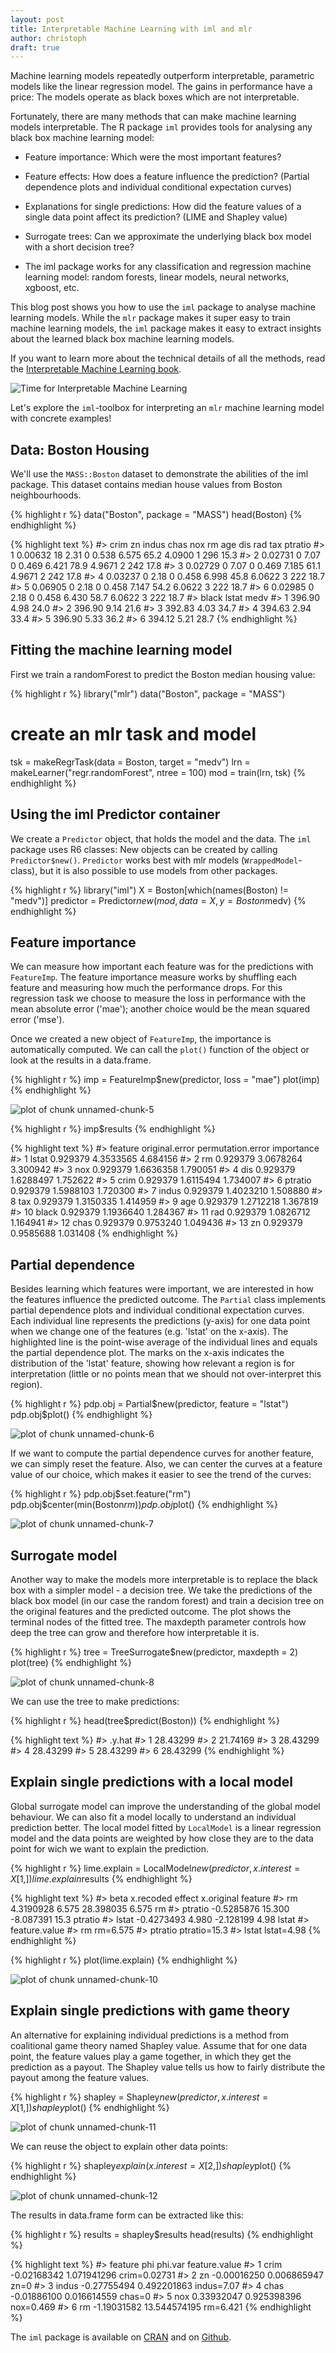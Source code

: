 ```yaml
---
layout: post
title: Interpretable Machine Learning with iml and mlr
author: christoph
draft: true 
---
```




Machine learning models repeatedly outperform interpretable, parametric models like the linear regression model. 
The gains in performance have a price: The models operate as black boxes which are not interpretable.

Fortunately, there are many methods that can make machine learning models interpretable. 
The R package `iml` provides tools for analysing any black box machine learning model:

<!--more-->
* Feature importance: Which were the most important features?

* Feature effects: How does a feature influence the prediction? (Partial dependence plots and individual conditional expectation curves)

* Explanations for single predictions: How did the feature values of a single data point affect its prediction?  (LIME and Shapley value)

* Surrogate trees: Can we approximate the underlying black box model with a short decision tree?

* The iml package works for any classification and regression machine learning model: random forests, linear models, neural networks, xgboost, etc.

This blog post shows you how to use the `iml` package to analyse machine learning models. 
While the `mlr` package makes it super easy to train machine learning models, the `iml` package makes it easy to extract insights about the learned black box machine learning models.

If you want to learn more about the technical details of all the methods, read the [Interpretable Machine Learning book]( https://christophm.github.io/interpretable-ml-book/agnostic.html).

![Time for Interpretable Machine Learning](../images/2018-04-27-interpretable-machine-learning-iml-and-mlr/iml-bear.jpg)

Let's explore the `iml`-toolbox for interpreting an `mlr` machine learning model with concrete examples!

## Data: Boston Housing

We'll use the `MASS::Boston` dataset to demonstrate the abilities of the iml package. This dataset contains median house values from Boston neighbourhoods. 


{% highlight r %}
data("Boston", package  = "MASS")
head(Boston)
{% endhighlight %}



{% highlight text %}
#>      crim zn indus chas   nox    rm  age    dis rad tax ptratio
#> 1 0.00632 18  2.31    0 0.538 6.575 65.2 4.0900   1 296    15.3
#> 2 0.02731  0  7.07    0 0.469 6.421 78.9 4.9671   2 242    17.8
#> 3 0.02729  0  7.07    0 0.469 7.185 61.1 4.9671   2 242    17.8
#> 4 0.03237  0  2.18    0 0.458 6.998 45.8 6.0622   3 222    18.7
#> 5 0.06905  0  2.18    0 0.458 7.147 54.2 6.0622   3 222    18.7
#> 6 0.02985  0  2.18    0 0.458 6.430 58.7 6.0622   3 222    18.7
#>    black lstat medv
#> 1 396.90  4.98 24.0
#> 2 396.90  9.14 21.6
#> 3 392.83  4.03 34.7
#> 4 394.63  2.94 33.4
#> 5 396.90  5.33 36.2
#> 6 394.12  5.21 28.7
{% endhighlight %}


## Fitting the machine learning model

First we train a randomForest to predict the Boston median housing value:


{% highlight r %}
library("mlr")
data("Boston", package  = "MASS")

# create an mlr task and model
tsk = makeRegrTask(data = Boston, target = "medv")
lrn = makeLearner("regr.randomForest", ntree = 100)
mod = train(lrn, tsk)
{% endhighlight %}

## Using the iml Predictor container

We create a `Predictor` object, that holds the model and the data. The `iml` package uses R6 classes: New objects can be created by calling `Predictor$new()`.
`Predictor` works best with mlr models (`WrappedModel`-class), but it is also possible to use models from other packages.


{% highlight r %}
library("iml")
X = Boston[which(names(Boston) != "medv")]
predictor = Predictor$new(mod, data = X, y = Boston$medv)
{% endhighlight %}


## Feature importance

We can measure how important each feature was for the predictions with `FeatureImp`. The feature importance measure works by shuffling each feature and measuring how much the performance drops. For this regression task we choose to measure the loss in performance with the mean absolute error ('mae'); another choice would be the  mean squared error ('mse').


Once we created a new object of `FeatureImp`, the importance is automatically computed. 
We can call the `plot()` function of the object or look at the results in a data.frame.

{% highlight r %}
imp = FeatureImp$new(predictor, loss = "mae")
plot(imp)
{% endhighlight %}

![plot of chunk unnamed-chunk-5](/figures/2018-04-27-interpretable-machine-learning-iml-and-mlr/unnamed-chunk-5-1.svg)

{% highlight r %}
imp$results
{% endhighlight %}



{% highlight text %}
#>    feature original.error permutation.error importance
#> 1    lstat       0.929379         4.3533565   4.684156
#> 2       rm       0.929379         3.0678264   3.300942
#> 3      nox       0.929379         1.6636358   1.790051
#> 4      dis       0.929379         1.6288497   1.752622
#> 5     crim       0.929379         1.6115494   1.734007
#> 6  ptratio       0.929379         1.5988103   1.720300
#> 7    indus       0.929379         1.4023210   1.508880
#> 8      tax       0.929379         1.3150335   1.414959
#> 9      age       0.929379         1.2712218   1.367819
#> 10   black       0.929379         1.1936640   1.284367
#> 11     rad       0.929379         1.0826712   1.164941
#> 12    chas       0.929379         0.9753240   1.049436
#> 13      zn       0.929379         0.9585688   1.031408
{% endhighlight %}

## Partial dependence

Besides learning which features were important, we are interested in how the features influence the predicted outcome. The `Partial` class implements partial dependence plots and individual conditional expectation curves. Each individual line represents the predictions (y-axis) for one data point when we change one of the features (e.g. 'lstat' on the x-axis). The highlighted line is the point-wise average of the individual lines and equals the partial dependence plot. The marks on the x-axis indicates the distribution of the 'lstat' feature, showing how relevant a region is for interpretation (little or no points mean that we should not over-interpret this region).


{% highlight r %}
pdp.obj = Partial$new(predictor, feature = "lstat")
pdp.obj$plot()
{% endhighlight %}

![plot of chunk unnamed-chunk-6](/figures/2018-04-27-interpretable-machine-learning-iml-and-mlr/unnamed-chunk-6-1.svg)

If we want to compute the partial dependence curves for another feature, we can simply reset the feature.
Also, we can center the curves at a feature value of our choice, which makes it easier to see the trend of the curves:


{% highlight r %}
pdp.obj$set.feature("rm")
pdp.obj$center(min(Boston$rm))
pdp.obj$plot()
{% endhighlight %}

![plot of chunk unnamed-chunk-7](/figures/2018-04-27-interpretable-machine-learning-iml-and-mlr/unnamed-chunk-7-1.svg)

## Surrogate model
Another way to make the models more interpretable is to replace the black box with a simpler model - a decision tree. We take the predictions of the black box model (in our case the random forest) and train a decision tree on the original features and the predicted outcome. 
The plot shows the terminal nodes of the fitted tree.
The maxdepth parameter controls how deep the tree can grow and therefore how interpretable it is.

{% highlight r %}
tree = TreeSurrogate$new(predictor, maxdepth = 2)
plot(tree)
{% endhighlight %}

![plot of chunk unnamed-chunk-8](/figures/2018-04-27-interpretable-machine-learning-iml-and-mlr/unnamed-chunk-8-1.svg)


We can use the tree to make predictions:


{% highlight r %}
head(tree$predict(Boston))
{% endhighlight %}



{% highlight text %}
#>     .y.hat
#> 1 28.43299
#> 2 21.74169
#> 3 28.43299
#> 4 28.43299
#> 5 28.43299
#> 6 28.43299
{% endhighlight %}

## Explain single predictions with a local model
Global surrogate model can improve the understanding of the global model behaviour. 
We can also fit a model locally to understand an individual prediction better. The local model fitted by `LocalModel` is a linear regression model and the data points are weighted by how close they are to the data point for wich we want to explain the prediction.


{% highlight r %}
lime.explain = LocalModel$new(predictor, x.interest = X[1,])
lime.explain$results
{% endhighlight %}



{% highlight text %}
#>               beta x.recoded    effect x.original feature
#> rm       4.3190928     6.575 28.398035      6.575      rm
#> ptratio -0.5285876    15.300 -8.087391       15.3 ptratio
#> lstat   -0.4273493     4.980 -2.128199       4.98   lstat
#>         feature.value
#> rm           rm=6.575
#> ptratio  ptratio=15.3
#> lstat      lstat=4.98
{% endhighlight %}



{% highlight r %}
plot(lime.explain)
{% endhighlight %}

![plot of chunk unnamed-chunk-10](/figures/2018-04-27-interpretable-machine-learning-iml-and-mlr/unnamed-chunk-10-1.svg)

## Explain single predictions with game theory
An alternative for explaining individual predictions is a method from coalitional game theory named Shapley value.
Assume that for one data point, the feature values play a game together, in which they get the prediction as a payout. The Shapley value tells us how to fairly distribute the payout among the feature values.



{% highlight r %}
shapley = Shapley$new(predictor, x.interest = X[1,])
shapley$plot()
{% endhighlight %}

![plot of chunk unnamed-chunk-11](/figures/2018-04-27-interpretable-machine-learning-iml-and-mlr/unnamed-chunk-11-1.svg)

We can reuse the object to explain other data points:


{% highlight r %}
shapley$explain(x.interest = X[2,])
shapley$plot()
{% endhighlight %}

![plot of chunk unnamed-chunk-12](/figures/2018-04-27-interpretable-machine-learning-iml-and-mlr/unnamed-chunk-12-1.svg)

The results in data.frame form can be extracted like this:


{% highlight r %}
results = shapley$results
head(results)
{% endhighlight %}



{% highlight text %}
#>   feature         phi      phi.var feature.value
#> 1    crim -0.02168342  1.071941296  crim=0.02731
#> 2      zn -0.00016250  0.006865947          zn=0
#> 3   indus -0.27755494  0.492201863    indus=7.07
#> 4    chas -0.01886100  0.016614559        chas=0
#> 5     nox  0.33932047  0.925398396     nox=0.469
#> 6      rm -1.19031582 13.544574195      rm=6.421
{% endhighlight %}

The `iml` package is available on [CRAN](https://cran.r-project.org/web/packages/iml/index.html) and on [Github](https://github.com/christophM/iml).
